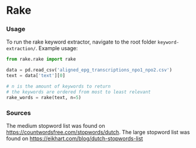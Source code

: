 # Rake

### Usage

To run the rake keyword extractor, navigate to the root
folder `keyword-extraction/`. Example usage:

```python
from rake.rake import rake

data = pd.read_csv('aligned_epg_transcriptions_npo1_npo2.csv')
text = data['text'][0]

# n is the amount of keywords to return
# the keywords are ordered from most to least relevant
rake_words = rake(text, n=5)
```

### Sources

The medium stopword list was found on https://countwordsfree.com/stopwords/dutch.
The large stopword list was found on https://eikhart.com/blog/dutch-stopwords-list